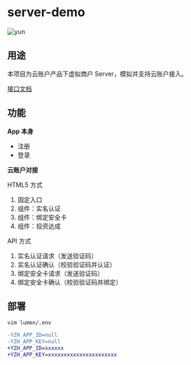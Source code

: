 # server-demo

![yun](http://www.yunzhanghu.com/img/logo.png)

## 用途

本项目为云账户产品下虚拟商户 Server，模拟并支持云账户接入。

[接口文档](yunzhanghu.com)

## 功能

**App 本身**

* 注册
* 登录

**云账户对接**

HTML5 方式

1. 固定入口
2. 组件：实名认证
3. 组件：绑定安全卡
4. 组件：投资达成

API 方式

1. 实名认证请求（发送验证码）
1. 实名认证确认（校验验证码并认证）
1. 绑定安全卡请求（发送验证码）
1. 绑定安全卡确认（校验验证码并绑定）

## 部署

`vim lumen/.env`

```diff
-YZH_APP_ID=null
-YZH_APP_KEY=null
+YZH_APP_ID=xxxxxx
+YZH_APP_KEY=xxxxxxxxxxxxxxxxxxxxxx
```

